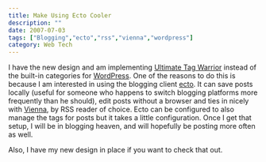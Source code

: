 ```yaml
---
title: Make Using Ecto Cooler
description: ""
date: 2007-07-03
tags: ["Blogging","ecto","rss","vienna","wordpress"]
category: Web Tech
---
```



<p>I have the new design and am implementing <a href="https://web.archive.org/web/20131211083615/http://www.neato.co.nz/ultimate-tag-warrior/">Ultimate Tag Warrior</a> instead of the built-in categories for <a href="https://web.archive.org/web/20131211083615/http://www.wordpress.org/">WordPress</a>.  One of the reasons to do this is because I am interested in using the blogging client <a href="https://web.archive.org/web/20131211083615/http://ecto.kung-foo.tv/">ecto</a>.  It can save posts locally (useful for someone who happens to switch blogging platforms more frequently than he should), edit posts without a browser and ties in nicely with <a href="https://web.archive.org/web/20131211083615/http://www.opencommunity.co.uk/vienna2.php">Vienna</a>, by RSS reader of choice.  Ecto can be configured to also manage the tags for posts but it takes a little configuration.  Once I get that setup, I will be in blogging heaven, and will hopefully be posting more often as well.</p>

<p>Also, I have my new design in place if you want to check that out.</p>
